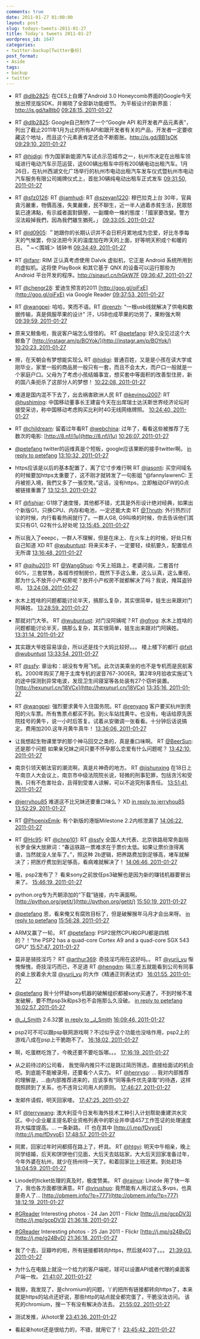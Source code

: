 ```yaml
---
comments: true
date: 2011-01-27 01:00:00
layout: post
slug: todays-tweets-2011-01-27
title: Today's tweets 2011-01-27
wordpress_id: 1647
categories:
- twitter-backup[Twitter备份]
post_format:
- Aside
tags:
- backup
- twitter
---
```





  * RT [@dlb2825](http://twitter.com/dlb2825): 在CES上自爆了Android 3.0 Honeycomb界面的Google今天放出预览版SDK，并揭晓了全部新功能细节。
为平板设计的新界面：http://is.gd/ta8tb0 [09:28:15, 2011-01-27](http://twitter.com/gfrog/statuses/30436891476107264)





  * RT [@dlb2825](http://twitter.com/dlb2825): Google自己制作了一个“Google API 和开发者产品元素表”，列出了截止2011年1月为止的所有API和跟开发者有关的产品，开发者一定要收藏这个地址，而且这个元素表肯定还会不断膨胀。http://is.gd/BB1sOK [09:29:10, 2011-01-27](http://twitter.com/gfrog/statuses/30437124746514434)





  * RT [@hidigi](http://twitter.com/hidigi): 作为国家新能源汽车试点示范城市之一，杭州市决定在出租车领域进行电动汽车示范运营，这600辆出租车中将有200辆电动出租汽车。1月26日，在杭州西湖文化广场举行的杭州市电动出租汽车发车仪式暨杭州市电动汽车服务有限公司揭牌仪式上，首批30辆纯电动出租车正式发车 [09:31:50, 2011-01-27](http://twitter.com/gfrog/statuses/30437794044186624)





  * RT [@sfz0126](http://twitter.com/sfz0126): RT [@iamhudi](http://twitter.com/iamhudi): RT [@szeyan1220](http://twitter.com/szeyan1220): 穆巴拉克上台 30年，官員貪污嚴重，物價高漲，失業嚴重，民不聊生，近一半人過着赤貧生活，民眾怒氣已達沸點，有示威者面對鎮壓，一副爛命一條的態度：「國家要改變。警方沒法殺掉我們，因為我們雖生猶死。」 [09:33:05, 2011-01-27](http://twitter.com/gfrog/statuses/30438111360065536)





  * RT [@ld0905](http://twitter.com/ld0905): ＂她跟你的长期认识并不会日积月累地成为恋爱，好比冬季每天的气候罢，你没法把今天的温度加在昨天的上面，好等明天积成个和暖的日。＂~＜围城＞  钱钟书 [09:34:49, 2011-01-27](http://twitter.com/gfrog/statuses/30438545269198848)





  * RT [@ifanr](http://twitter.com/ifanr): RIM 正认真考虑使用 Dalvik 虚拟机，它正是 Android 系统所用到的虚拟机。这将使 PlayBook 和其它基于 QNX 的设备可以运行那些为 Android 平台开发的程序。http://sinaurl.cn/hGkW7F [09:36:47, 2011-01-27](http://twitter.com/gfrog/statuses/30439042386501632)





  * RT [@chengr28](http://twitter.com/chengr28): 爱迪生预言的2011 [http://goo.gl/oiFxE](http://goo.gl/oiFxE) via Google Reader [09:37:53, 2011-01-27](http://twitter.com/gfrog/statuses/30439315620237314)





  * RT [@wangpei](http://twitter.com/wangpei): 哈哈，笑而不语。RT [@renzh](http://twitter.com/renzh): "一根usb线就解决了供电和数据传输，真是佩服苹果的设计" 汗，USB也成苹果的功劳了，果粉强大啊 [09:39:59, 2011-01-27](http://twitter.com/gfrog/statuses/30439845843177473)





  * 原来又鲸鱼啦，我说客户端怎么怪怪的。 RT [@petefang](http://twitter.com/petefang): 好久没见过这个大鲸鱼了 [http://instagr.am/p/BOYok/](http://instagr.am/p/BOYok/) [10:20:23, 2011-01-27](http://twitter.com/gfrog/statuses/30450012668305408)





  * 擦，在天朝会有梦想能实现么 RT [@hidigi](http://twitter.com/hidigi): 普通百姓，又是是小孩在读大学或刚毕业，家里一般的商品房一般只有一套，而且不会太大，而户口一般就是一个家庭户口。父母为了考虑小孩结婚事宜，想买套中等面积的改善型住房，新的国八条扼杀了这部分人的梦想！ [10:22:08, 2011-01-27](http://twitter.com/gfrog/statuses/30450453812613121)





  * 难道是国内混不下去了，出去祸害欧洲人民 RT [@kevinou2007](http://twitter.com/kevinou2007): RT [@hushiming](http://twitter.com/hushiming): 中国移动董事长王建宙今天在出席瑞士达沃斯世界经济论坛时接受采访，称中国移动考虑购买比利时4G无线网络牌照。 [10:24:40, 2011-01-27](http://twitter.com/gfrog/statuses/30451089522298880)





  * RT [@childream](http://twitter.com/childream): 留着过年看RT [@webchina](http://twitter.com/webchina): 过年了，看看这些被推荐了无数次的电影: [http://8.nf/i1u](http://8.nf/i1u) [10:26:07, 2011-01-27](http://twitter.com/gfrog/statuses/30451457580867584)





  * [@petefang](http://twitter.com/petefang) twitter的运维真是个短板，google应该果断的接手twitter啊。 [in reply to petefang](http://twitter.com/petefang/statuses/30451860934492160) [13:10:32, 2011-01-27](http://twitter.com/gfrog/statuses/30492832485613569)





  * https应该是以后的基本配置了，离了它寸步难行啊 RT [@jasontj](http://twitter.com/jasontj): 买空间域名的时候要加https太重要了，这不刚才就转发了一句影姐 “@fannylawrenC: 王丹被拒入境，我們又多了一張空凳。”这话，没有https，立即触动GFW的G点被链接重置了 [13:12:51, 2011-01-27](http://twitter.com/gfrog/statuses/30493414856331264)





  * RT [@fishjar](http://twitter.com/fishjar): G1除了速度慢，其他都不错，尤其是外形设计绝对经典，如果出个新版G1，只换CPU、内存和电池，一定还能大卖 RT [@Thruth](http://twitter.com/Thruth): 外行热烈讨论的时候，内行看看热闹就行了。一群人G8, G9叫唤的时候，你去告诉他们其实只有G1, G2有什么好处呢 [13:15:45, 2011-01-27](http://twitter.com/gfrog/statuses/30494145420206080)





  * 所以我入了eeepc，一群人不理解，但是在床上、在火车上的时候，好处只有自己知道 XD RT [@wubuntust](http://twitter.com/wubuntust): 将来买本子，一定要轻，续航要久，配置低点无所谓 [13:16:48, 2011-01-27](http://twitter.com/gfrog/statuses/30494410202419200)





  * RT [@qihu2011](http://twitter.com/qihu2011): RT [@WangShuo](http://twitter.com/WangShuo): 今天上班路上，老婆问我，二套首付60%，三套禁售，各城市控制房价，既然下手这么重，这么认真，这么重视，那为什么不放开小产权房呢？放开小产权房不就都解决了吗？我说，掩耳盗铃呗。 [13:24:08, 2011-01-27](http://twitter.com/gfrog/statuses/30496254580498432)





  * 水木上姓啥的问题都能讨论半天，搞那么复杂，其实很简单，娃生出来跟对门阿姨姓。 [13:28:59, 2011-01-27](http://twitter.com/gfrog/statuses/30497477819891712)





  * 那就对门大爷。 RT [@wubuntust](http://twitter.com/wubuntust): 对门没阿姨呢？RT [@gfrog](http://twitter.com/gfrog): 水木上姓啥的问题都能讨论半天，搞那么复杂，其实很简单，娃生出来跟对门阿姨姓。 [13:31:14, 2011-01-27](http://twitter.com/gfrog/statuses/30498043790884864)





  * 其实跟大爷姓容易误会，所以还是找个大妈比较好。。。 楼上楼下的都行 [@fxlt](http://twitter.com/fxlt) [@wubuntust](http://twitter.com/wubuntust) [13:33:54, 2011-01-27](http://twitter.com/gfrog/statuses/30498713692545024)





  * RT [@ssfy](http://twitter.com/ssfy): 章诒和：胡没有专用飞机。此次访美乘坐的也不是专机而是民航客机。2000年购买了用于主席专机的波音767-300ER。第2年9月验收实施试飞的途中探测到异常电波，发现卫生间寝室等各处装有27个窃听装置。 [http://hexunurl.cn/18VCx](http://hexunurl.cn/18VCx) [13:35:16, 2011-01-27](http://twitter.com/gfrog/statuses/30499055444426752)





  * RT [@wangpei](http://twitter.com/wangpei): 强烈要求黄牛入住国务院。RT [@renyang](http://twitter.com/renyang) 客户要买杭州到贵阳的火车票。所有售票点都买不到。到火车站找黄牛。也没有。电话给原先医院挂号的黄牛，说一小时后答复。试着从安徽调一张看看。十分钟后话说搞定。费用加200.这年月黄牛真牛！ [13:36:06, 2011-01-27](http://twitter.com/gfrog/statuses/30499267990781952)





  * 让我想起生物课里学的那个神马回交之类的，真是重口味啊。 RT [@BeerSun](http://twitter.com/BeerSun): 还是那个问题 如果亲兄妹之间只要不怀孕那么恋爱有什么问题呢？ [13:42:10, 2011-01-27](http://twitter.com/gfrog/statuses/30500793509486592)





  * 南京引领天朝法官的潮流啊，真是片神奇的地方。 RT [@jishunxing](http://twitter.com/jishunxing) 在18日上午南京人大会议上，南京市中级法院院长说，轻微的刑事犯罪，包括贪污和受贿，只有不危害社会，且得到受害人谅解，可以不追究刑事责任。 [13:51:41, 2011-01-27](http://twitter.com/gfrog/statuses/30503188683563008)





  * [@jerryhou85](http://twitter.com/jerryhou85) 难道这不比兄妹还要重口味么？ XD [in reply to jerryhou85](http://twitter.com/jerryhou85/statuses/30503207440482304) [13:52:29, 2011-01-27](http://twitter.com/gfrog/statuses/30503390073061377)





  * RT [@PhoenixEmik](http://twitter.com/PhoenixEmik): 有个新版的港版Milestone 2.2内核泄漏了 [14:06:22, 2011-01-27](http://twitter.com/gfrog/statuses/30506884146401281)





  * RT [@Hc95](http://twitter.com/Hc95): RT [@chnp101](http://twitter.com/chnp101): RT [@ssfy](http://twitter.com/ssfy) 全国人大代表、北京铁路局常务副局长罗金保大放厥词：“春运铁路一票难求在于票价太低。如果让票价涨得离谱，当然就没人坐车了。”，照这种 2b逻辑，把养路费加到足够高，堵车就解决了；把医疗费加到足够高，看病难就解决了！ [14:06:46, 2011-01-27](http://twitter.com/gfrog/statuses/30506982494445568)





  * 哦，psp2发布了？ 看来sony之前放任ps3破解也是因为新的赚钱机器要冒出来了。 [15:46:19, 2011-01-27](http://twitter.com/gfrog/statuses/30532036800286720)





  * python.org专为兲朝添加的“下载”链接，内牛满面啊。  [http://python.org/getit/](http://python.org/getit/) [15:50:19, 2011-01-27](http://twitter.com/gfrog/statuses/30533042850238465)





  * [@petefang](http://twitter.com/petefang) 恩，看来俺又有腐败目标了，但是破解猴年马月才会出来呀。 [in reply to petefang](http://twitter.com/petefang/statuses/30533752920739840) [15:56:28, 2011-01-27](http://twitter.com/gfrog/statuses/30534590598750208)





  * ARM又赢了一轮。 RT [@petefang](http://twitter.com/petefang): PSP2居然CPU和GPU都是四核的？！“the PSP2 has a quad-core Cortex A9 and a quad-core SGX 543 GPU” [15:57:47, 2011-01-27](http://twitter.com/gfrog/statuses/30534922192031744)





  * 莫非是骑技淫巧？ RT [@arthur369](http://twitter.com/arthur369): 奇技淫巧用在这好吗。。 RT [@yurii_yu](http://twitter.com/yurii_yu) 惭愧惭愧，奇技淫巧而已，不足道 RT [@hengdm](http://twitter.com/hengdm): 隔三差五就能看到公司有同事的桌上放着余大湿 [@yurii_yu](http://twitter.com/yurii_yu) 的大作《精通正则表达式》 [16:01:55, 2011-01-27](http://twitter.com/gfrog/statuses/30535962249404417)





  * [@petefang](http://twitter.com/petefang) 我十分怀疑sony机器的破解组织都被sony买通了，不到时候不准发破解，要不然psp3k和ps3也不会拖那么久没破。 [in reply to petefang](http://twitter.com/petefang/statuses/30534879682760704) [16:02:57, 2011-01-27](http://twitter.com/gfrog/statuses/30536220832432129)





  * [@_J_Smith](http://twitter.com/_J_Smith) 2.6.32罢 [in reply to _J_Smith](http://twitter.com/_J_Smith/statuses/30536830537441280) [16:09:46, 2011-01-27](http://twitter.com/gfrog/statuses/30537937338761216)





  * psp2可不可以跟psp联网游戏啊？不过似乎这个功能也没啥作用，psp2上的游戏八成在psp上干脆跑不了。 [16:18:02, 2011-01-27](http://twitter.com/gfrog/statuses/30540016715304960)





  * 啊，吃蛋糕吃饱了，今晚还要不要吃饭哪。。。 [17:16:19, 2011-01-27](http://twitter.com/gfrog/statuses/30554688147431424)





  * 从之前待过的公司看， 我觉得内推只不过是跳过简历筛选，直接给面试的机会吧。到底能不能被录用，还要看个人实力。 RT [@henryso](http://twitter.com/henryso): ... 我对内部推荐的理解是，...由内部推荐进来的，应该享有“同等条件优先录取”的待遇，这样既照顾到了关系，也不违背公司用人的原则。 [17:46:27, 2011-01-27](http://twitter.com/gfrog/statuses/30562271096737792)





  * 发邮件请假，明天回家喽。 [17:47:25, 2011-01-27](http://twitter.com/gfrog/statuses/30562513615593472)





  * RT [@terrywang](http://twitter.com/terrywang): 澳大利亚今日发布海外技术工种引入计划帮助重建洪水灾区。中小企业雇主提名职业资格列表中的职业并申请457工作签证的处理速度将大幅度提高。... 一条新路。 IT 也在其中 [http://j.mp/fDvyoE](http://j.mp/fDvyoE) [17:48:57, 2011-01-27](http://twitter.com/gfrog/statuses/30562899340562432)





  * 同累，回家过年时间都搭在路上了，杯具。 RT [@htgyj](http://twitter.com/htgyj): 明天中午相亲，晚上同学结婚，后天和饼饼他们见面，大后天去姑姑家，大大后天回家准备过年，今年外婆在杭州，就少在扬州待一天了。和着回家比上班还累。到处赶场 [18:04:59, 2011-01-27](http://twitter.com/gfrog/statuses/30566934114213889)





  * Linode的ticket处理的真及时，极度赞美。 RT [@rainux](http://twitter.com/rainux): Linode 用了快一年了，我也各方面都很满意。RT [@virushuo](http://twitter.com/virushuo): 竟然能有人用过这么多vps，也真是奇人了… [http://obmem.info/?p=777](http://obmem.info/?p=777) [18:12:19, 2011-01-27](http://twitter.com/gfrog/statuses/30568778710384640)





  * [#GReader](http://search.twitter.com/search?q=%23GReader) Interesting photos - 24 Jan 2011 - Flickr [http://j.mp/gcpDV3](http://j.mp/gcpDV3) [21:36:18, 2011-01-27](http://twitter.com/gfrog/statuses/30620111178043392)





  * [#GReader](http://search.twitter.com/search?q=%23GReader) Interesting photos - 25 Jan 2011 - Flickr [http://j.mp/g24BvD](http://j.mp/g24BvD) [21:36:18, 2011-01-27](http://twitter.com/gfrog/statuses/30620113212284929)





  * 我了个去，豆瓣咋的啦，所有链接都转向https，然后就403了。。。 [21:39:03, 2011-01-27](http://twitter.com/gfrog/statuses/30620803615690752)





  * 为什么在电脑上就没一个给力的客户端呢，球可以设置API或者代理的桌面客户端一枚。 [21:41:07, 2011-01-27](http://twitter.com/gfrog/statuses/30621327089991680)





  * 我擦，我发现了，是chromium的问题，丫的把所有链接都转向https了，本来就是https的站点还好说，那些http的站点就全都完蛋了，干脆没法访问。
该死的chromium，搜一下有没有解决办法去。 [21:55:02, 2011-01-27](http://twitter.com/gfrog/statuses/30624827144413184)





  * 测试发推，从hotot里 [23:41:36, 2011-01-27](http://twitter.com/gfrog/statuses/30651645658402816)





  * 看起来hotot还是很给力的，不错，就用它了！ [23:45:42, 2011-01-27](http://twitter.com/gfrog/statuses/30652678254104577)




